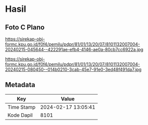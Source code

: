 # Hasil

## Foto C Plano

https://sirekap-obj-formc.kpu.go.id/f0f4/pemilu/pdpr/81/01/13/20/07/8101132007004-20240215-045644--422291ae-efb4-4146-ae0a-80cb7cc6922a.jpg

https://sirekap-obj-formc.kpu.go.id/f0f4/pemilu/pdpr/81/01/13/20/07/8101132007004-20240215-080450--014b0210-3cab-45e7-91e0-3ed48f491da7.jpg


## Metadata

| Key        | Value               |
| ---------- | ------------------- |
| Time Stamp | 2024-02-17 13:05:41 |
| Kode Dapil | 8101                |



